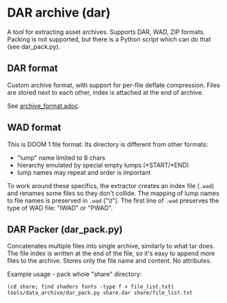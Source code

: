 DAR archive (dar)
=================

A tool for extracting asset archives. Supports DAR, WAD, ZIP formats.
Packing is not supported, but there is a Python script which can do that
(see dar_pack.py).


DAR format
----------

Custom archive format, with support for per-file deflate compression.
Files are stored next to each other, index is attached at the end of archive.

See [archive_format.adoc](../../docs/data/archive_format.adoc).


WAD format
----------

This is DOOM 1 file format. Its directory is different from other formats:
* "lump" name limited to 8 chars
* hierarchy emulated by special empty lumps (*START/*END)
* lump names may repeat and order is important

To work around these specifics, the extractor creates an index file (`.wad`)
and renames some files so they don't collide. The mapping of lump names to file names
is preserved in `.wad` ("<lump name>\t<file path>"). The first line of `.wad` preserves
the type of WAD file: "IWAD" or "PWAD".


DAR Packer (dar_pack.py)
------------------------

Concatenates multiple files into single archive, similarly to what tar does.
The file index is written at the end of the file, so it's easy to append
more files to the archive. Stores only the file name and content. No attributes.

Example usage - pack whole "share" directory:

    (cd share; find shaders fonts -type f > file_list.txt)
    tools/data_archive/dar_pack.py share.dar share/file_list.txt

